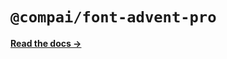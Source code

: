 # `@compai/font-advent-pro`

[**Read the docs &rarr;**](https://components.ai/docs/typefaces/advent-pro)
